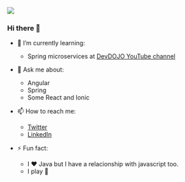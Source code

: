 <img src="https://github.com/maykon-oliveira/maykon-oliveira/.github/tenor.gif">

### Hi there 👋

- 🌱 I’m currently learning:
    - Spring microservices at [DevDOJO YouTube channel](https://www.youtube.com/playlist?list=PL62G310vn6nH_iMQoPMhIlK_ey1npyUUl)

- 💬 Ask me about:
    - Angular
    - Spring
    - Some React and Ionic
- 📫 How to reach me:
    - [Twitter](https://twitter.com/Maykon_850)
    - [LinkedIn](https://www.linkedin.com/in/maykon-oliveira/)

- ⚡ Fun fact:
    - I :heart: Java but I have a relacionship with javascript too.
    - I play :guitar:
